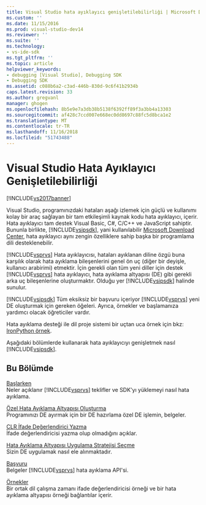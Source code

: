 ```yaml
---
title: Visual Studio hata ayıklayıcı genişletilebilirliği | Microsoft Docs
ms.custom: ''
ms.date: 11/15/2016
ms.prod: visual-studio-dev14
ms.reviewer: ''
ms.suite: ''
ms.technology:
- vs-ide-sdk
ms.tgt_pltfrm: ''
ms.topic: article
helpviewer_keywords:
- debugging [Visual Studio], Debugging SDK
- Debugging SDK
ms.assetid: c088b6a2-c3ad-446b-830d-9c6f41b2934b
caps.latest.revision: 33
ms.author: gregvanl
manager: ghogen
ms.openlocfilehash: 8b5e9e7a3db38b5138f6392ff89f3a3bb4a13303
ms.sourcegitcommit: af428c7ccd007e668ec0dd8697c88fc5d8bca1e2
ms.translationtype: MT
ms.contentlocale: tr-TR
ms.lasthandoff: 11/16/2018
ms.locfileid: "51743488"
---
```

# <a name="visual-studio-debugger-extensibility"></a>Visual Studio Hata Ayıklayıcı Genişletilebilirliği
[!INCLUDE[vs2017banner](../../includes/vs2017banner.md)]

Visual Studio, programınızdaki hataları aşağı izlemek için güçlü ve kullanımı kolay bir araç sağlayan bir tam etkileşimli kaynak kodu hata ayıklayıcı, içerir. Hata ayıklayıcı tam destek Visual Basic, C#, C/C++ ve JavaScript sahiptir. Bununla birlikte, [!INCLUDE[vsipsdk](../../includes/vsipsdk-md.md)], yani kullanılabilir [Microsoft Download Center](http://go.microsoft.com/fwlink/?LinkId=214453), hata ayıklayıcı aynı zengin özelliklere sahip başka bir programlama dili desteklenebilir.  
  
 [!INCLUDE[vsprvs](../../includes/vsprvs-md.md)] Hata ayıklayıcısı, hataları ayıklanan diline özgü buna karşılık olarak hata ayıklama bileşenlerini genel ön uç (diğer bir deyişle, kullanıcı arabirimi) etmektir. İçin gerekli olan tüm yeni diller için destek [!INCLUDE[vsprvs](../../includes/vsprvs-md.md)] hata ayıklayıcı, hata ayıklama altyapısı (DE) gibi gerekli arka uç bileşenlerine oluşturmaktır. Olduğu yer [!INCLUDE[vsipsdk](../../includes/vsipsdk-md.md)] halinde sunulur.  
  
 [!INCLUDE[vsipsdk](../../includes/vsipsdk-md.md)] Tüm eksiksiz bir başvuru içeriyor [!INCLUDE[vsprvs](../../includes/vsprvs-md.md)] yeni DE oluşturmak için gereken öğeleri. Ayrıca, örnekler ve başlamanıza yardımcı olacak öğreticiler vardır.  
  
 Hata ayıklama desteği ile dil proje sistemi bir uçtan uca örnek için bkz: [IronPython örnek](http://msdn.microsoft.com/en-us/4c41695c-12c1-4670-b43b-d8d84c9e4089).  
  
 Aşağıdaki bölümlerde kullanarak hata ayıklayıcıyı genişletmek nasıl [!INCLUDE[vsipsdk](../../includes/vsipsdk-md.md)].  
  
## <a name="in-this-section"></a>Bu Bölümde  
 [Başlarken](../../extensibility/debugger/getting-started-with-debugger-extensibility.md)  
 Neler açıklanır [!INCLUDE[vsprvs](../../includes/vsprvs-md.md)] teklifler ve SDK'yı yüklemeyi nasıl hata ayıklama.  
  
 [Özel Hata Ayıklama Altyapısı Oluşturma](../../extensibility/debugger/creating-a-custom-debug-engine.md)  
 Programınızı DE ayırmak için bir DE hazırlama özel DE işlemin, belgeler.  
  
 [CLR İfade Değerlendirici Yazma](../../extensibility/debugger/writing-a-common-language-runtime-expression-evaluator.md)  
 İfade değerlendiricisi yazma olup olmadığını açıklar.  
  
 [Hata Ayıklama Altyapısı Uygulama Stratejisi Seçme](../../extensibility/debugger/choosing-a-debug-engine-implementation-strategy.md)  
 Sizin DE uygulamak nasıl ele alınmaktadır.  
  
 [Başvuru](../../extensibility/debugger/reference/reference-visual-studio-debugging-apis.md)  
 Belgeler [!INCLUDE[vsprvs](../../includes/vsprvs-md.md)] hata ayıklama API'si.  
  
 [Örnekler](../../extensibility/debugger/visual-studio-debugging-samples.md)  
 Bir ortak dil çalışma zamanı ifade değerlendiricisi örneği ve bir hata ayıklama altyapısı örneği bağlantılar içerir.


